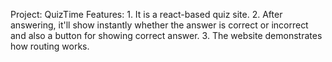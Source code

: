 Project: QuizTime
Features: 1. It is a react-based quiz site.
         2. After answering, it'll show instantly whether the answer is correct or incorrect and also a button for showing correct answer.
         3. The website demonstrates how routing works.
